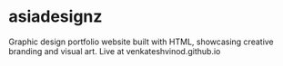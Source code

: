 # asiadesignz
Graphic design portfolio website built with HTML, showcasing creative branding and visual art. Live at venkateshvinod.github.io

